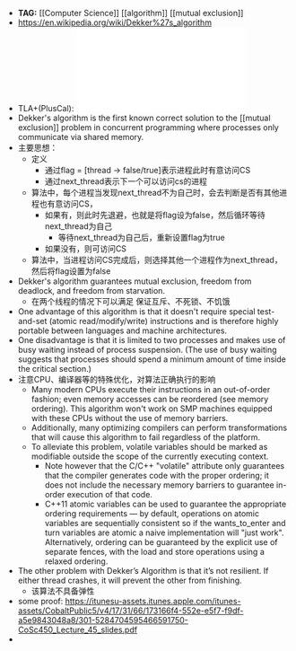 - **TAG:** [[Computer Science]] [[algorithm]]  [[mutual exclusion]]
- https://en.wikipedia.org/wiki/Dekker%27s_algorithm
- TLA+(PlusCal): ![dekker.pdf](../assets/dekker_1662279942518_0.pdf)
- Dekker's algorithm is the first known correct solution to the [[mutual exclusion]] problem in concurrent programming where processes only communicate via shared memory.
- 主要思想：
	- 定义
		- 通过flag = [thread -> false/true]表示进程此时有意访问CS
		- 通过next_thread表示下一个可以访问cs的进程
	- 算法中，每个进程当发现next_thread不为自己时，会去判断是否有其他进程也有意访问CS，
		- 如果有，则此时先退避，也就是将flag设为false，然后循环等待next_thread为自己
			- 等待next_thread为自己后，重新设置flag为true
		- 如果没有，则可访问CS
	- 算法中，当进程访问CS完成后，则选择其他一个进程作为next_thread，然后将flag设置为false
- Dekker's algorithm guarantees mutual exclusion, freedom from deadlock, and freedom from starvation.
	- 在两个线程的情况下可以满足 保证互斥、不死锁、不饥饿
- One advantage of this algorithm is that it doesn't require special test-and-set (atomic read/modify/write) instructions and is therefore highly portable between languages and machine architectures.
- One disadvantage is that it is limited to two processes and makes use of busy waiting instead of process suspension. (The use of busy waiting suggests that processes should spend a minimum amount of time inside the critical section.)
- 注意CPU、编译器等的特殊优化，对算法正确执行的影响
	- Many modern CPUs execute their instructions in an out-of-order fashion; even memory accesses can be reordered (see memory ordering). This algorithm won't work on SMP machines equipped with these CPUs without the use of memory barriers.
	- Additionally, many optimizing compilers can perform transformations that will cause this algorithm to fail regardless of the platform.
	- To alleviate this problem, volatile variables should be marked as modifiable outside the scope of the currently executing context.
		- Note however that the C/C++ "volatile" attribute only guarantees that the compiler generates code with the proper ordering; it does not include the necessary memory barriers to guarantee in-order execution of that code.
		- C++11 atomic variables can be used to guarantee the appropriate ordering requirements — by default, operations on atomic variables are sequentially consistent so if the wants_to_enter and turn variables are atomic a naive implementation will "just work". Alternatively, ordering can be guaranteed by the explicit use of separate fences, with the load and store operations using a relaxed ordering.
- The other problem with Dekker’s Algorithm is that it’s not resilient. If either thread crashes, it will prevent the other from finishing.
	- 该算法不具备弹性
- some proof: https://itunesu-assets.itunes.apple.com/itunes-assets/CobaltPublic5/v4/17/31/66/173166f4-552e-e5f7-f9df-a5e9843048a8/301-5284704595466591750-CoSc450_Lecture_45_slides.pdf
-